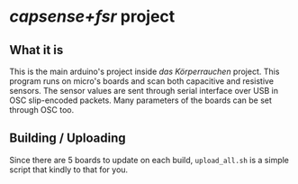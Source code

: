 *capsense+fsr* project
======================

What it is
----------

This is the main arduino's project inside *das Körperrauchen* project.
This program runs on micro's boards and scan both capacitive and resistive sensors.
The sensor values are sent through serial interface over USB in OSC slip-encoded packets.
Many parameters of the boards can be set through OSC too.

Building / Uploading
--------------------
Since there are 5 boards to update on each build, `upload_all.sh` is a simple script that kindly to that for you.
 
